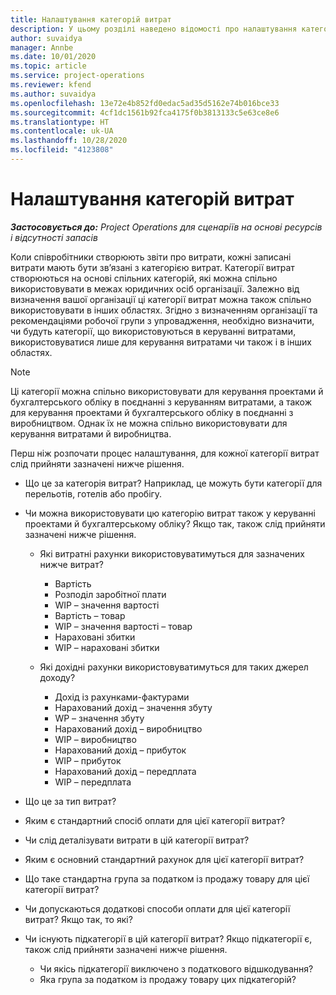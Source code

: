 ```yaml
---
title: Налаштування категорій витрат
description: У цьому розділі наведено відомості про налаштування категорій витрат і спільних категорій для звітів про витрати.
author: suvaidya
manager: Annbe
ms.date: 10/01/2020
ms.topic: article
ms.service: project-operations
ms.reviewer: kfend
ms.author: suvaidya
ms.openlocfilehash: 13e72e4b852fd0edac5ad35d5162e74b016bce33
ms.sourcegitcommit: 4cf1dc1561b92fca4175f0b3813133c5e63ce8e6
ms.translationtype: HT
ms.contentlocale: uk-UA
ms.lasthandoff: 10/28/2020
ms.locfileid: "4123808"
---
```

# <a name="set-up-expense-categories"></a>Налаштування категорій витрат

_**Застосовується до:** Project Operations для сценаріїв на основі ресурсів і відсутності запасів_

Коли співробітники створюють звіти про витрати, кожні записані витрати мають бути зв’язані з категорією витрат. Категорії витрат створюються на основі спільних категорій, які можна спільно використовувати в межах юридичних осіб організації. Залежно від визначення вашої організації ці категорії витрат можна також спільно використовувати в інших областях. Згідно з визначенням організації та рекомендаціями робочої групи з упровадження, необхідно визначити, чи будуть категорії, що використовуються в керуванні витратами, використовуватися лише для керування витратами чи також і в інших областях.

> [!NOTE]
> Ці категорії можна спільно використовувати для керування проектами й бухгалтерського обліку в поєднанні з керуванням витратами, а також для керування проектами й бухгалтерського обліку в поєднанні з виробництвом. Однак їх не можна спільно використовувати для керування витратами й виробництва.

Перш ніж розпочати процес налаштування, для кожної категорії витрат слід прийняти зазначені нижче рішення.

- Що це за категорія витрат? Наприклад, це можуть бути категорії для перельотів, готелів або пробігу.
- Чи можна використовувати цю категорію витрат також у керуванні проектами й бухгалтерському обліку? Якщо так, також слід прийняти зазначені нижче рішення.

    - Які витратні рахунки використовуватимуться для зазначених нижче витрат?

        - Вартість
        - Розподіл заробітної плати
        - WIP – значення вартості
        - Вартість – товар
        - WIP – значення вартості – товар
        - Нараховані збитки
        - WIP – нараховані збитки

    - Які дохідні рахунки використовуватимуться для таких джерел доходу?

        - Дохід із рахунками-фактурами
        - Нарахований дохід – значення збуту
        - WP – значення збуту
        - Нарахований дохід – виробництво
        - WIP – виробництво
        - Нарахований дохід – прибуток
        - WIP – прибуток
        - Нарахований дохід – передплата
        - WIP – передплата

- Що це за тип витрат?
- Яким є стандартний спосіб оплати для цієї категорії витрат?
- Чи слід деталізувати витрати в цій категорії витрат?
- Яким є основний стандартний рахунок для цієї категорії витрат?
- Що таке стандартна група за податком із продажу товару для цієї категорії витрат?
- Чи допускаються додаткові способи оплати для цієї категорії витрат? Якщо так, то які?
- Чи існують підкатегорії в цій категорії витрат? Якщо підкатегорії є, також слід прийняти зазначені нижче рішення.

    - Чи якісь підкатегорії виключено з податкового відшкодування?
    - Яка група за податком із продажу товару цих підкатегорій?
